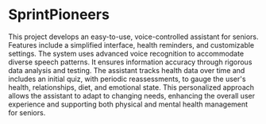 # SprintPioneers

This project develops an easy-to-use, voice-controlled assistant for seniors. 
Features include a simplified interface, health reminders, and customizable settings. 
The system uses advanced voice recognition to accommodate diverse speech patterns. 
It ensures information accuracy through rigorous data analysis and testing. 
The assistant tracks health data over time and includes an initial quiz, with periodic reassessments, to gauge the user's health, relationships, diet, and emotional state. 
This personalized approach allows the assistant to adapt to changing needs, enhancing the overall user experience and supporting both physical and mental health management for seniors.
